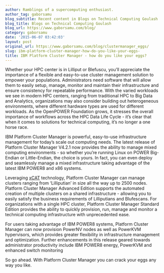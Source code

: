```yaml
---
author: Ramblings of a supercomputing enthusiast.
author_tag: gaborsamu
blog_subtitle: Recent content in Blogs on Technical Computing Goulash
blog_title: Blogs on Technical Computing Goulash
blog_url: https://www.gaborsamu.com/blog/
category: gaborsamu
date: '2015-06-07 03:42:03'
layout: post
original_url: https://www.gaborsamu.com/blog/clustermanager_eggs/
slug: ibm-platform-cluster-manager-how-do-you-like-your-eggs-
title: IBM Platform Cluster Manager - how do you like your eggs?
---
```


<p>Whether your HPC center is in Lilliput or Blefuscu, you&rsquo;ll appreciate the
importance of a flexible and easy-to-use cluster management solution to empower your populations. Administrators need software that will allow them to easily
setup, manage, monitor and maintain their infrastructure and ensure consistency for repeatable performance. With the varied workloads we see in modern HPC
centers, ranging from traditional HPC to Big Data and Analytics, organizations
may also consider building out heterogeneous environments, where different
hardware types are used for different workloads. As the OpenPOWER Foundation
grows, it stresses the overall importance of workflows across the HPC Data
Life Cycle - it&rsquo;s clear that when it comes to solutions for technical computing, it&rsquo;s no longer a one horse race.</p>

<p>IBM Platform Cluster Manager is powerful, easy-to-use infrastructure management for today’s scale out computing needs. The latest release of Platform Cluster
Manager V4.2.1 now provides the ability to manage mixed computing environments -
so whether you&rsquo;re running Linux on POWER Big-Endian or Little-Endian, the choice is yours. In fact, you can even deploy and seamlessly manage a mixed
infrastructure taking advantage of the latest IBM POWER8 and x86 systems.</p>

<p>Leveraging <a href="http://xcat.org/">xCAT</a> technology, Platform Cluster Manager can manage clusters ranging from &lsquo;Lilliputian&rsquo; in size all the way up to 2500 nodes. Platform Cluster
Manager Advanced Edition supports the automated creation of multiple clusters
on a shared infrastructure - allowing you to easily satisfy the business
requirements of Lilliputians and Blufescans.  For organizations with a single
HPC cluster, Platform Cluster Manager Standard Edition provides the ability to
quickly provision, run, manage and monitor a technical computing infrastructure with unprecedented ease.</p>

<p>For users taking advantage of IBM POWER8 systems, Platform Cluster Manager can
now provision PowerNV nodes as well as PowerKVM hypervisors, which provides
greater flexibility in infrastructure management and optimization. Further
enhancements in this release geared towards administrator productivity include
IBM POWER8 energy, PowerKVM and enhanced switch monitoring</p>

<p>So go ahead. With Platform Cluster Manager you can crack your eggs any way you
like.</p>